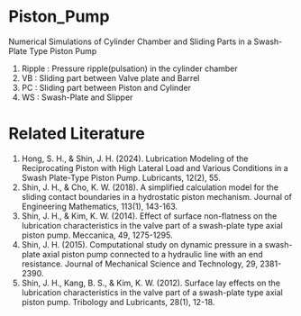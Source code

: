 # Piston_Pump
Numerical Simulations of Cylinder Chamber and Sliding Parts in a Swash-Plate Type Piston Pump
1) Ripple : Pressure ripple(pulsation) in the cylinder chamber
2) VB : Sliding part between Valve plate and Barrel
3) PC : Sliding part between Piston and Cylinder
4) WS : Swash-Plate and Slipper 

# Related Literature
1. Hong, S. H., & Shin, J. H. (2024). Lubrication Modeling of the Reciprocating Piston with High Lateral Load and Various Conditions in a Swash Plate-Type Piston Pump. Lubricants, 12(2), 55.
2. Shin, J. H., & Cho, K. W. (2018). A simplified calculation model for the sliding contact boundaries in a hydrostatic piston mechanism. Journal of Engineering Mathematics, 113(1), 143-163.
3. Shin, J. H., & Kim, K. W. (2014). Effect of surface non-flatness on the lubrication characteristics in the valve part of a swash-plate type axial piston pump. Meccanica, 49, 1275-1295.
4. Shin, J. H. (2015). Computational study on dynamic pressure in a swash-plate axial piston pump connected to a hydraulic line with an end resistance. Journal of Mechanical Science and Technology, 29, 2381-2390.
5. Shin, J. H., Kang, B. S., & Kim, K. W. (2012). Surface lay effects on the lubrication characteristics in the valve part of a swash-plate type axial piston pump. Tribology and Lubricants, 28(1), 12-18.
